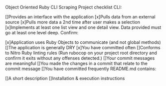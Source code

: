 Object Oriented Ruby CLI Scraping Project checklist
CLI:

 []Provides an interface with the application
 [x]Pulls data from an external source
 [x]Pulls more data a 2nd time after user makes a selection
 [x]Implements at least one list view and one detail view. Data provided must go at least one level deep.
Confirm:

 [x]Application uses Ruby Objects to communicate (and not global methods)
 []The application is generally DRY
 [x]You have committed often
 []Conforms to Nitro Ruby linting rules (Run rubocop on your project root directory and confirm it exits without any offenses detected.)
 []Your commit messages are meaningful
 []You made the changes in a commit that relate to the commit message
 []You have committed frequently
README.md contains:

 []A short description
 []Installation & execution instructions
